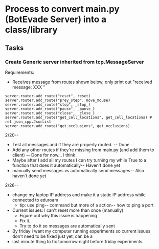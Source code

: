 # Process to convert main.py (BotEvade Server) into a class/library


## Tasks

### Create Generic server inherited from tcp.MessageServer

Requirements: 

- Receives message from routes shown below, only print out "received message: XXX " 
```
server.router.add_route("reset", reset)
server.router.add_route("prey_step", move_mouse)
server.router.add_route("stop", _stop_)
server.router.add_route("pause", _pause_)
server.router.add_route("close", _close_)
server.router.add_route("get_cell_locations", get_cell_locations) # ret json_cpp.JsonList
server.router.add_route("get_occlusions", get_occlusions)
```

2/20-- 
- Test all messages and if they are properly routed. -- Done
- Add any other routes if they're missing from main.py (and add them to client) -- Done for now... I think
- Maybe after I add all my routes I can try turning my while True to a function that does it automatically-- Haven't done yet
- manually send messages vs automatically send messages-- Also haven't done yet

2/26-- 
- change my laptop IP address and make it a static IP address while connected to eduroam
  - tip: use ping-- command but more of a action-- how to ping a port
- Current issues: I can't reset more than once (manually)
  - Figure out why this issue is happening
  - Fix it.
  - Try to do it so messages are automatically sent
- By friday I want my computer running experiments so current issues don't need to be fixed just yet, can be a 
- last minute thing to fix tomorrow night before friday experiments



